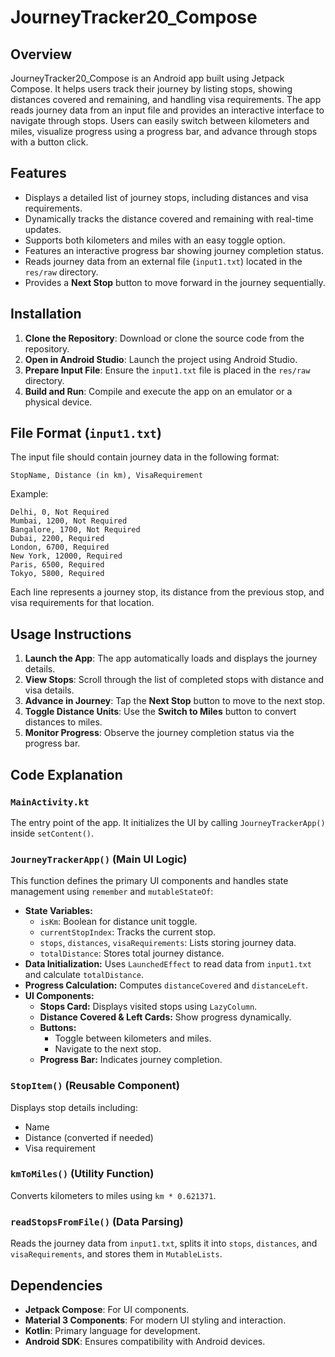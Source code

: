 # JourneyTracker20_Compose

## Overview
JourneyTracker20_Compose is an Android app built using Jetpack Compose. It helps users track their journey by listing stops, showing distances covered and remaining, and handling visa requirements. The app reads journey data from an input file and provides an interactive interface to navigate through stops. Users can easily switch between kilometers and miles, visualize progress using a progress bar, and advance through stops with a button click.

## Features
- Displays a detailed list of journey stops, including distances and visa requirements.
- Dynamically tracks the distance covered and remaining with real-time updates.
- Supports both kilometers and miles with an easy toggle option.
- Features an interactive progress bar showing journey completion status.
- Reads journey data from an external file (`input1.txt`) located in the `res/raw` directory.
- Provides a **Next Stop** button to move forward in the journey sequentially.


## Installation
1. **Clone the Repository**: Download or clone the source code from the repository.
2. **Open in Android Studio**: Launch the project using Android Studio.
3. **Prepare Input File**: Ensure the `input1.txt` file is placed in the `res/raw` directory.
4. **Build and Run**: Compile and execute the app on an emulator or a physical device.

## File Format (`input1.txt`)
The input file should contain journey data in the following format:
```
StopName, Distance (in km), VisaRequirement
```
Example:
```
Delhi, 0, Not Required
Mumbai, 1200, Not Required
Bangalore, 1700, Not Required
Dubai, 2200, Required
London, 6700, Required
New York, 12000, Required
Paris, 6500, Required
Tokyo, 5800, Required
```
Each line represents a journey stop, its distance from the previous stop, and visa requirements for that location.

## Usage Instructions
1. **Launch the App**: The app automatically loads and displays the journey details.
2. **View Stops**: Scroll through the list of completed stops with distance and visa details.
3. **Advance in Journey**: Tap the **Next Stop** button to move to the next stop.
4. **Toggle Distance Units**: Use the **Switch to Miles** button to convert distances to miles.
5. **Monitor Progress**: Observe the journey completion status via the progress bar.

## Code Explanation
### `MainActivity.kt`
The entry point of the app. It initializes the UI by calling `JourneyTrackerApp()` inside `setContent()`.

### `JourneyTrackerApp()` (Main UI Logic)
This function defines the primary UI components and handles state management using `remember` and `mutableStateOf`:
- **State Variables:** 
  - `isKm`: Boolean for distance unit toggle.
  - `currentStopIndex`: Tracks the current stop.
  - `stops`, `distances`, `visaRequirements`: Lists storing journey data.
  - `totalDistance`: Stores total journey distance.
- **Data Initialization:** Uses `LaunchedEffect` to read data from `input1.txt` and calculate `totalDistance`.
- **Progress Calculation:** Computes `distanceCovered` and `distanceLeft`.
- **UI Components:**
  - **Stops Card:** Displays visited stops using `LazyColumn`.
  - **Distance Covered & Left Cards:** Show progress dynamically.
  - **Buttons:** 
    - Toggle between kilometers and miles.
    - Navigate to the next stop.
  - **Progress Bar:** Indicates journey completion.

### `StopItem()` (Reusable Component)
Displays stop details including:
- Name
- Distance (converted if needed)
- Visa requirement

### `kmToMiles()` (Utility Function)
Converts kilometers to miles using `km * 0.621371`.

### `readStopsFromFile()` (Data Parsing)
Reads the journey data from `input1.txt`, splits it into `stops`, `distances`, and `visaRequirements`, and stores them in `MutableLists`.

## Dependencies
- **Jetpack Compose**: For UI components.
- **Material 3 Components**: For modern UI styling and interaction.
- **Kotlin**: Primary language for development.
- **Android SDK**: Ensures compatibility with Android devices.

